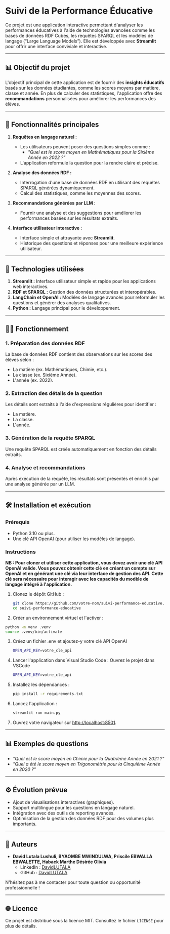# Suivi de la Performance Éducative

Ce projet est une application interactive permettant d'analyser les performances éducatives à l'aide de technologies avancées comme les bases de données RDF Cubes, les requêtes SPARQL et les modèles de langage (“Large Language Models”). Elle est développée avec **Streamlit** pour offrir une interface conviviale et interactive.

---

## 📊 Objectif du projet

L'objectif principal de cette application est de fournir des **insights éducatifs** basés sur les données étudiantes, comme les scores moyens par matière, classe et année. En plus de calculer des statistiques, l'application offre des **recommandations** personnalisées pour améliorer les performances des élèves.

---

## 📝 Fonctionnalités principales

1. **Requêtes en langage naturel :**
   - Les utilisateurs peuvent poser des questions simples comme :
     - _"Quel est le score moyen en Mathématiques pour la Sixième Année en 2022 ?"_
   - L'application reformule la question pour la rendre claire et précise.

2. **Analyse des données RDF :**
   - Interrogation d'une base de données RDF en utilisant des requêtes SPARQL générées dynamiquement.
   - Calcul des statistiques, comme les moyennes des scores.

3. **Recommandations générées par LLM :**
   - Fournir une analyse et des suggestions pour améliorer les performances basées sur les résultats extraits.

4. **Interface utilisateur interactive :**
   - Interface simple et attrayante avec **Streamlit**.
   - Historique des questions et réponses pour une meilleure expérience utilisateur.

---

## 🔧 Technologies utilisées

1. **Streamlit :** Interface utilisateur simple et rapide pour les applications web interactives.
2. **RDF et SPARQL :** Gestion des données structurées et interopérables.
3. **LangChain et OpenAI :** Modèles de langage avancés pour reformuler les questions et générer des analyses qualitatives.
4. **Python :** Langage principal pour le développement.

---

## 🕵️‍♂️ Fonctionnement

### 1. Préparation des données RDF
La base de données RDF contient des observations sur les scores des élèves selon :
- La matière (ex. Mathématiques, Chimie, etc.).
- La classe (ex. Sixième Année).
- L'année (ex. 2022).

### 2. Extraction des détails de la question
Les détails sont extraits à l'aide d'expressions régulières pour identifier :
- La matière.
- La classe.
- L'année.

### 3. Génération de la requête SPARQL
Une requête SPARQL est créée automatiquement en fonction des détails extraits.

### 4. Analyse et recommandations
Après exécution de la requête, les résultats sont présentés et enrichis par une analyse générée par un LLM.

---

## 🛠️ Installation et exécution

### Prérequis
- Python 3.10 ou plus.
- Une clé API OpenAI (pour utiliser les modèles de langage).

### Instructions

**NB : Pour cloner et utiliser cette application, vous devez avoir une clé API OpenAI valide. Vous pouvez obtenir cette clé en créant un compte sur OpenAI et en générant une clé via leur interface de gestion des API. Cette clé sera nécessaire pour interagir avec les capacités du modèle de langage intégré à l'application.**

1. Clonez le dépôt GitHub :
   ```bash
   git clone https://github.com/votre-nom/suivi-performance-educative.git
   cd suivi-performance-educative
   ```

2. Créer un environnement virtuel et l'activer :

  ```bash
python -m venv .venv
source .venv/bin/activate
  ```

3. Créez un fichier .env et ajoutez-y votre clé API OpenAI

   ```bash
   OPEN_API_KEY=votre_cle_api
   ```

4. Lancer l'application dans Visual Studio Code : Ouvrez le projet dans VSCode

   ```bash
   OPEN_API_KEY=votre_cle_api
   ```
   
5. Installez les dépendances :
   ```bash
   pip install -r requirements.txt
   ```

6. Lancez l'application :
   ```bash
   streamlit run main.py
   ```

4. Ouvrez votre navigateur sur [http://localhost:8501](http://localhost:8501).

---

## 📊 Exemples de questions

- _"Quel est le score moyen en Chimie pour la Quatrième Année en 2021 ?"_
- _"Quel a été le score moyen en Trigonométrie pour la Cinquième Année en 2020 ?"_

---

## ⚙️ Évolution prévue

- Ajout de visualisations interactives (graphiques).
- Support multilingue pour les questions en langage naturel.
- Intégration avec des outils de reporting avancés.
- Optimisation de la gestion des données RDF pour des volumes plus importants.

---

## 🚀 Auteurs

- **David Lutala Lushuli, BYAOMBE MWINDULWA, Priscile EBWALLA EBWALETTE, Haback Marthe Désirée Olivia**
  - LinkedIn : [DavidLUTALA](https://www.linkedin.com/in/david-lutala-719952164/)
  - GitHub : [DavidLUTALA](https://github.com/DavidLUTALA)

N'hésitez pas à me contacter pour toute question ou opportunité professionnelle !

---

## 🌐 Licence

Ce projet est distribué sous la licence MIT. Consultez le fichier `LICENSE` pour plus de détails.

